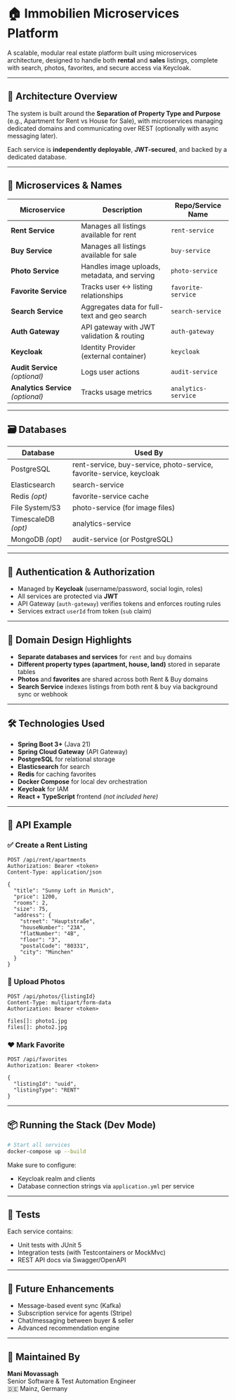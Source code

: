 
# 🏠 Immobilien Microservices Platform

A scalable, modular real estate platform built using microservices architecture, designed to handle both **rental** and **sales** listings, complete with search, photos, favorites, and secure access via Keycloak.

---


## 📐 Architecture Overview

The system is built around the **Separation of Property Type and Purpose** (e.g., Apartment for Rent vs House for Sale), with microservices managing dedicated domains and communicating over REST (optionally with async messaging later).

Each service is **independently deployable**, **JWT-secured**, and backed by a dedicated database.

---

## 🧩 Microservices & Names

| Microservice        | Description                                   | Repo/Service Name      |
|---------------------|-----------------------------------------------|------------------------|
| **Rent Service**     | Manages all listings available for rent       | `rent-service`         |
| **Buy Service**      | Manages all listings available for sale       | `buy-service`          |
| **Photo Service**    | Handles image uploads, metadata, and serving  | `photo-service`        |
| **Favorite Service** | Tracks user ↔ listing relationships           | `favorite-service`     |
| **Search Service**   | Aggregates data for full-text and geo search  | `search-service`       |
| **Auth Gateway**     | API gateway with JWT validation & routing     | `auth-gateway`         |
| **Keycloak**         | Identity Provider (external container)        | `keycloak`             |
| **Audit Service** *(optional)* | Logs user actions                  | `audit-service`        |
| **Analytics Service** *(optional)* | Tracks usage metrics           | `analytics-service`    |

---

## 🗃️ Databases

| Database      | Used By                        |
|---------------|--------------------------------|
| PostgreSQL     | rent-service, buy-service, photo-service, favorite-service, keycloak |
| Elasticsearch  | search-service                |
| Redis *(opt)*  | favorite-service cache        |
| File System/S3 | photo-service (for image files) |
| TimescaleDB *(opt)* | analytics-service        |
| MongoDB *(opt)* | audit-service (or PostgreSQL) |

---

## 🔐 Authentication & Authorization

- Managed by **Keycloak** (username/password, social login, roles)
- All services are protected via **JWT**
- API Gateway (`auth-gateway`) verifies tokens and enforces routing rules
- Services extract `userId` from token (`sub` claim)

---

## 🧠 Domain Design Highlights

- **Separate databases and services** for `rent` and `buy` domains
- **Different property types (apartment, house, land)** stored in separate tables
- **Photos** and **favorites** are shared across both Rent & Buy domains
- **Search Service** indexes listings from both rent & buy via background sync or webhook

---

## 🛠 Technologies Used

- **Spring Boot 3+** (Java 21)
- **Spring Cloud Gateway** (API Gateway)
- **PostgreSQL** for relational storage
- **Elasticsearch** for search
- **Redis** for caching favorites
- **Docker Compose** for local dev orchestration
- **Keycloak** for IAM
- **React + TypeScript** frontend *(not included here)*

---

## 🚀 API Example

### ✅ Create a Rent Listing

```http
POST /api/rent/apartments
Authorization: Bearer <token>
Content-Type: application/json

{
  "title": "Sunny Loft in Munich",
  "price": 1200,
  "rooms": 2,
  "size": 75,
  "address": {
    "street": "Hauptstraße",
    "houseNumber": "23A",
    "flatNumber": "4B",
    "floor": "3",
    "postalCode": "80331",
    "city": "München"
  }
}
```

### 📸 Upload Photos

```http
POST /api/photos/{listingId}
Content-Type: multipart/form-data
Authorization: Bearer <token>

files[]: photo1.jpg
files[]: photo2.jpg
```

### ❤️ Mark Favorite

```http
POST /api/favorites
Authorization: Bearer <token>

{
  "listingId": "uuid",
  "listingType": "RENT"
}
```

---

## 📦 Running the Stack (Dev Mode)

```bash
# Start all services
docker-compose up --build
```

Make sure to configure:
- Keycloak realm and clients
- Database connection strings via `application.yml` per service

---

## 🧪 Tests

Each service contains:
- Unit tests with JUnit 5
- Integration tests (with Testcontainers or MockMvc)
- REST API docs via Swagger/OpenAPI

---

## 🎯 Future Enhancements

- Message-based event sync (Kafka)
- Subscription service for agents (Stripe)
- Chat/messaging between buyer & seller
- Advanced recommendation engine

---

## 👤 Maintained By

**Mani Movassagh**  
Senior Software & Test Automation Engineer  
🇩🇪 Mainz, Germany
